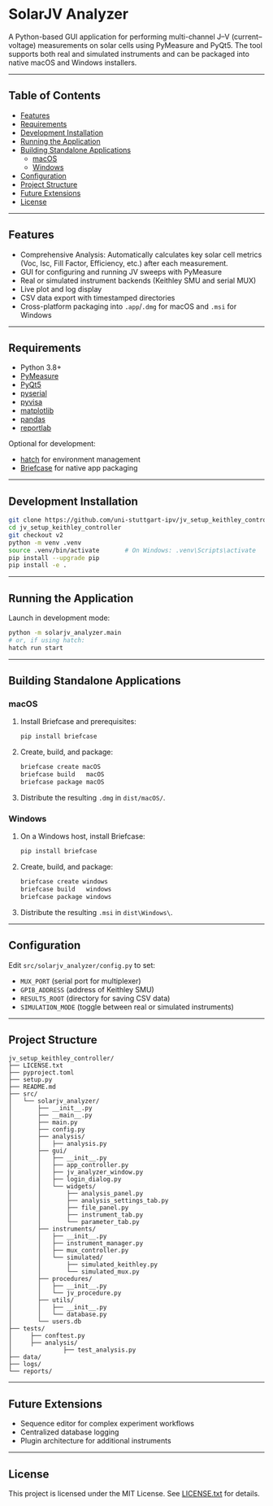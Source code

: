 # SolarJV Analyzer

A Python-based GUI application for performing multi-channel J–V (current–voltage) measurements on solar cells using PyMeasure and PyQt5. The tool supports both real and simulated instruments and can be packaged into native macOS and Windows installers.

---

## Table of Contents

- [Features](#features)
- [Requirements](#requirements)
- [Development Installation](#development-installation)
- [Running the Application](#running-the-application)
- [Building Standalone Applications](#building-standalone-applications)
  - [macOS](#macos)
  - [Windows](#windows)
- [Configuration](#configuration)
- [Project Structure](#project-structure)
- [Future Extensions](#future-extensions)
- [License](#license)

---

## Features

- Comprehensive Analysis: Automatically calculates key solar cell metrics (Voc, Isc, Fill Factor, Efficiency, etc.) after each measurement.
- GUI for configuring and running JV sweeps with PyMeasure
- Real or simulated instrument backends (Keithley SMU and serial MUX)
- Live plot and log display
- CSV data export with timestamped directories
- Cross-platform packaging into `.app`/`.dmg` for macOS and `.msi` for Windows

---

## Requirements

- Python 3.8+
- [PyMeasure](https://github.com/ralph-tice/pymeasure)
- [PyQt5](https://pypi.org/project/PyQt5/)
- [pyserial](https://pypi.org/project/pyserial/)
- [pyvisa](https://pypi.org/project/PyVISA/)
- [matplotlib](https://pypi.org/project/matplotlib/)
- [pandas](https://pypi.org/project/pandas/)
- [reportlab](https://pypi.org/project/reportlab/)

Optional for development:

- [hatch](https://hatch.pypa.io/) for environment management
- [Briefcase](https://briefcase.readthedocs.io/) for native app packaging

---

## Development Installation

```bash
git clone https://github.com/uni-stuttgart-ipv/jv_setup_keithley_controller.git
cd jv_setup_keithley_controller
git checkout v2
python -m venv .venv
source .venv/bin/activate       # On Windows: .venv\Scripts\activate
pip install --upgrade pip
pip install -e .
```

---

## Running the Application

Launch in development mode:

```bash
python -m solarjv_analyzer.main
# or, if using hatch:
hatch run start
```

---

## Building Standalone Applications

### macOS

1. Install Briefcase and prerequisites:
   ```bash
   pip install briefcase
   ```
2. Create, build, and package:
   ```bash
   briefcase create macOS
   briefcase build   macOS
   briefcase package macOS
   ```
3. Distribute the resulting `.dmg` in `dist/macOS/`.

### Windows

1. On a Windows host, install Briefcase:
   ```powershell
   pip install briefcase
   ```
2. Create, build, and package:
   ```powershell
   briefcase create windows
   briefcase build   windows
   briefcase package windows
   ```
3. Distribute the resulting `.msi` in `dist\Windows\`.

---

## Configuration

Edit `src/solarjv_analyzer/config.py` to set:

- `MUX_PORT` (serial port for multiplexer)
- `GPIB_ADDRESS` (address of Keithley SMU)
- `RESULTS_ROOT` (directory for saving CSV data)
- `SIMULATION_MODE` (toggle between real or simulated instruments)

---

## Project Structure

```
jv_setup_keithley_controller/
├── LICENSE.txt
├── pyproject.toml
├── setup.py
├── README.md
├── src/
│   └── solarjv_analyzer/
│       ├── __init__.py
│       ├── __main__.py
│       ├── main.py
│       ├── config.py
│       ├── analysis/
│       │   ├── analysis.py
│       ├── gui/
│       │   ├── __init__.py
│       │   ├── app_controller.py
│       │   ├── jv_analyzer_window.py
│       │   ├── login_dialog.py
│       │   └── widgets/
│       │       ├── analysis_panel.py
│       │       ├── analysis_settings_tab.py
│       │       ├── file_panel.py
│       │       ├── instrument_tab.py
│       │       └── parameter_tab.py
│       ├── instruments/
│       │   ├── __init__.py
│       │   ├── instrument_manager.py
│       │   ├── mux_controller.py
│       │   └── simulated/
│       │       ├── simulated_keithley.py
│       │       └── simulated_mux.py
│       ├── procedures/
│       │   ├── __init__.py
│       │   └── jv_procedure.py
│       ├── utils/
│       │   ├── __init__.py
│       │   └── database.py
│       └── users.db
├── tests/
│     ├── conftest.py
│     ├── analysis/
│              ├── test_analysis.py
├── data/
├── logs/
└── reports/
```

---

## Future Extensions

- Sequence editor for complex experiment workflows
- Centralized database logging
- Plugin architecture for additional instruments

---

## License

This project is licensed under the MIT License. See [LICENSE.txt](LICENSE.txt) for details.
